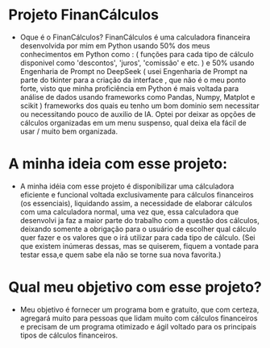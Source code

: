 # Projeto FinanCálculos

* Oque é o FinanCálculos? FinanCálculos é uma calculadora financeira desenvolvida por mim em Python usando 50% dos meus conhecimentos
em Python como : ( funções para cada tipo de cálculo disponivel como 'descontos', 'juros', 'comissão' e etc. ) e 50% usando Engenharia de
Prompt no DeepSeek ( usei Engenharia de Prompt na parte do tkinter para a criação da interface , que não é o meu ponto forte, visto que minha proficiência em Python é mais voltada para análise de dados usando frameworks como Pandas, Numpy, Matplot e scikit ) frameworks dos quais eu tenho um bom
dominio sem necessitar ou necessitando pouco de auxilio de IA. Optei por deixar as opções de cálculos organizadas em um menu suspenso, qual deixa ela fácil de usar / muito bem organizada.

# A minha ideia com esse projeto:

* A minha idéia com esse projeto é disponibilizar uma cálculadora eficiente e funcional voltada exclusivamente para cálculos financeiros (os essenciais),
liquidando assim, a necessidade de elaborar cálculos com uma calculadora normal, uma vez que, essa calculadora que desenvolvi ja faz a maior
parte do trabalho com a questão dos cálculos, deixando somente a obrigação para o usuário de escolher qual cálculo quer fazer e os
valores que o irá utilizar para cada tipo de cálculo. (Sei que existem inúmeras dessas, mas se quiserem, fiquem a vontade para testar essa,e quem sabe
ela não se torne sua nova favorita.)

# Qual meu objetivo com esse projeto?

* Meu objetivo é fornecer um programa bom e gratuito, que com certeza, agregará muito para pessoas que lidam muito com cálculos financeiros e precisam de
um programa otimizado e ágil voltado para os principais tipos de cálculos financeiros.
